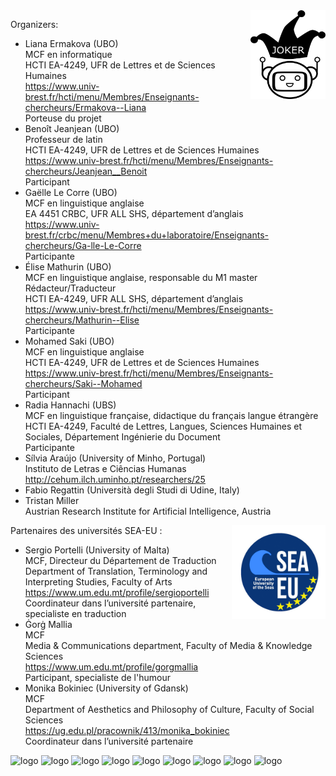 <img align="right" width="120" height="142" src="Joker.png">


Organizers:
* Liana Ermakova (UBO)
<br>MCF en informatique
<br>HCTI EA-4249, UFR de Lettres et de Sciences Humaines
<br>https://www.univ-brest.fr/hcti/menu/Membres/Enseignants-chercheurs/Ermakova--Liana
<br>Porteuse du projet
* Benoît Jeanjean (UBO)
<br>Professeur de latin
<br>HCTI EA-4249, UFR de Lettres et de Sciences Humaines
<br>https://www.univ-brest.fr/hcti/menu/Membres/Enseignants-chercheurs/Jeanjean__Benoit
<br>Participant
* Gaëlle Le Corre (UBO)
<br>MCF en linguistique anglaise
<br>EA 4451 CRBC, UFR ALL SHS, département d’anglais
<br>https://www.univ-brest.fr/crbc/menu/Membres+du+laboratoire/Enseignants-chercheurs/Ga-lle-Le-Corre
<br>Participante
* Élise Mathurin (UBO)
<br>MCF en linguistique anglaise, responsable du M1 master Rédacteur/Traducteur
<br>HCTI EA-4249, UFR ALL SHS, département d’anglais
<br>https://www.univ-brest.fr/hcti/menu/Membres/Enseignants-chercheurs/Mathurin--Elise
<br>Participante
* Mohamed Saki (UBO)
<br>MCF en linguistique anglaise
<br>HCTI EA-4249, UFR de Lettres et de Sciences Humaines
<br>https://www.univ-brest.fr/hcti/menu/Membres/Enseignants-chercheurs/Saki--Mohamed
<br>Participant
* Radia Hannachi (UBS)
<br>MCF en linguistique française, didactique du français langue étrangère
<br>HCTI EA-4249, Faculté de Lettres, Langues, Sciences Humaines et Sociales, Département Ingénierie du Document
<br>Participante
* Sílvia Araújo (University of Minho, Portugal)
<br>Instituto de Letras e Ciências Humanas
<br>http://cehum.ilch.uminho.pt/researchers/25
* Fabio Regattin (Università degli Studi di Udine, Italy)
* Tristan Miller
<br>Austrian Research Institute for Artificial Intelligence, Austria

Partenaires des universités SEA-EU : <img align="right" width="150" height="150" src="SEA-EU.png">
* Sergio Portelli (University of Malta)
<br>MCF, Directeur du Département de Traduction
<br>Department of Translation, Terminology and Interpreting Studies, Faculty of Arts
<br>https://www.um.edu.mt/profile/sergioportelli
<br>Coordinateur dans l’université partenaire, specialiste en traduction
* Ġorġ Mallia
<br>MCF
<br>Media & Communications department, Faculty of Media & Knowledge Sciences
<br>https://www.um.edu.mt/profile/gorgmallia
<br>Participant, specialiste de l'humour
* Monika Bokiniec (University of Gdansk)
<br>MCF
<br>Department of Aesthetics and Philosophy of Culture, Faculty of Social Sciences
<br>https://ug.edu.pl/pracownik/413/monika_bokiniec
<br>Coordinateur dans l’université partenaire

![logo](https://github.com/motsmachines/joker/blob/main/UBO.png)
![logo](https://github.com/motsmachines/joker/blob/main/CEHUM.png)
![logo](https://github.com/motsmachines/joker/blob/main/Joker.png)
![logo](https://github.com/motsmachines/joker/blob/main/OFAI.png)
![logo](https://github.com/motsmachines/joker/blob/main/SEA-EU.png)
![logo](https://github.com/motsmachines/joker/blob/main/UBS.png)
![logo](https://github.com/motsmachines/joker/blob/main/University%20of%20Gdansk.png)
![logo](https://github.com/motsmachines/joker/blob/main/Universit%C3%A0%20-%20Malta.png)
![logo](https://github.com/motsmachines/joker/blob/main/Universit%C3%A0%20-%20UDINE.png)
